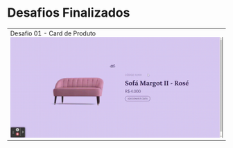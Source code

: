 # Desafios Finalizados
<table>
  <tr>
    <td> Desafio 01 - Card de Produto
    <br>
         <img src="https://github.com/nycolemendonca/desafios-bora-codar-rocketseat/blob/main/01-360-graus/resultado-final.gif" width="700px">
    </td>
  </tr>
</table>
